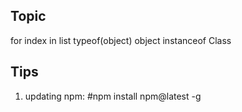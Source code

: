 ## Topic

for index in list
typeof(object)
object instanceof Class


## Tips
1. updating npm: #npm install npm@latest -g
